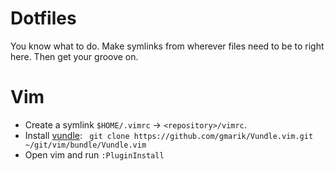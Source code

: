 # Dotfiles

You know what to do.  Make symlinks from wherever files need to be to right here.  Then get your groove on.

# Vim

- Create a symlink `$HOME/.vimrc` -> `<repository>/vimrc`.
- Install [vundle](https://github.com/gmarik/Vundle.vim): ` git clone https://github.com/gmarik/Vundle.vim.git ~/git/vim/bundle/Vundle.vim`
- Open vim and run `:PluginInstall`

